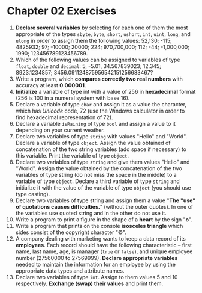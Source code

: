 # Chapter 02 Exercises

1. **Declare several variables** by selecting for each one of them the most appropriate of the types `sbyte`, `byte`, `short`, `ushort`, `int`, `uint`, `long`, and `ulong` in order to assign them the following values: 52,130; -115; 4825932; 97; -10000; 20000; 224; 970,700,000; 112; -44; -1,000,000; 1990; 123456789123456789.
2. Which of the following values can be assigned to variables of type `float`, `double` and `decimal`: 5, -5.01, 34.567839023; 12.345; 8923.1234857; 3456.091124875956542151256683467?
3. Write a program, which **compares correctly two real numbers** with accuracy at least **0.000001**.
4. **Initialize** a variable of type int with a value of 256 in
**hexadecimal** format (256 is 100 in a numeral system with base 16).
5. Declare a variable of type `char` and assign it as a value the character, which has *Unicode* code, 72 (use the Windows calculator in order to find hexadecimal representation of 72).
6. Declare a variable `isRaining` of type `bool` and assign a value to it depending on your current weather.
7. Declare two variables of type `string` with values "Hello" and "World". Declare a variable of type `object`. Assign the value obtained of concatenation of the two string variables (add space if necessary) to this variable. Print the variable of type `object`.
8. Declare two variables of type `string` and give them values "Hello" and "World". Assign the value obtained by the concatenation of the two variables of type string (do not miss the space in the middle) to a variable of type `object`. Declare a third variable of type `string` and initialize it with the value of the variable of type `object` (you should use type casting).
9. Declare two variables of type string and assign them a value "**The "use" of quotations causes difficulties.**" (without the outer quotes). In one of the variables use quoted string and in the other do not use it.
10. Write a program to print a figure in the shape of a **heart** by the sign "**o**".
11. Write a program that prints on the console **isosceles triangle** which sides consist of the copyright character "©".
12. A company dealing with marketing wants to keep a data record of its **employees**. Each record should have the following characteristic – first name, last name, age, is manager (`true` or `false`), and unique employee number (27560000 to 27569999). **Declare appropriate variables** needed to maintain the information for an employee by using the appropriate data types and attribute names.
13. Declare two variables of type `int`. Assign to them values 5 and 10 respectively. **Exchange (swap) their values** and print them.
